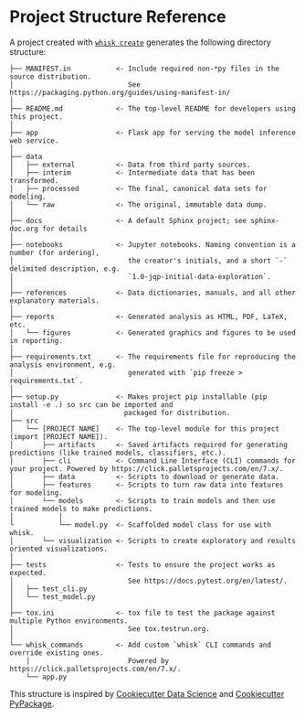 # Project Structure Reference

A project created with [`whisk create`](cli_reference.html#whisk-create) generates the following directory structure:
<!-- Generate this with:
 tree whisk/template/\{\{\ cookiecutter.repo_name\ \}\}/
-->

    ├── MANIFEST.in           <- Include required non-*py files in the source distribution.
    │                            See https://packaging.python.org/guides/using-manifest-in/
    │
    ├── README.md             <- The top-level README for developers using this project.
    │
    ├── app                   <- Flask app for serving the model inference web service.
    │
    ├── data
    │   ├── external          <- Data from third party sources.
    │   ├── interim           <- Intermediate data that has been transformed.
    │   ├── processed         <- The final, canonical data sets for modeling.
    │   └── raw               <- The original, immutable data dump.
    │
    ├── docs                  <- A default Sphinx project; see sphinx-doc.org for details
    │
    ├── notebooks             <- Jupyter notebooks. Naming convention is a number (for ordering),
    │                            the creator's initials, and a short `-` delimited description, e.g.
    │                            `1.0-jqp-initial-data-exploration`.             
    │
    ├── references            <- Data dictionaries, manuals, and all other explanatory materials.
    │
    ├── reports               <- Generated analysis as HTML, PDF, LaTeX, etc.
    │   └── figures           <- Generated graphics and figures to be used in reporting.
    │
    ├── requirements.txt      <- The requirements file for reproducing the analysis environment, e.g.
    │                            generated with `pip freeze > requirements.txt`.
    │
    ├── setup.py              <- Makes project pip installable (pip install -e .) so src can be imported and
    │                           packaged for distribution.
    ├── src
    │   └── [PROJECT NAME]    <- The top-level module for this project (import [PROJECT NAME]).
    │       ├── artifacts     <- Saved artifacts required for generating predictions (like trained models, classifiers, etc.).
    │       ├── cli           <- Command Line Interface (CLI) commands for your project. Powered by https://click.palletsprojects.com/en/7.x/.
    │       ├── data          <- Scripts to download or generate data.
    │       ├── features      <- Scripts to turn raw data into features for modeling.
    │       └── models        <- Scripts to train models and then use trained models to make predictions.
    │           │              
    └           └── model.py  <- Scaffolded model class for use with whisk.
    │       └── visualization <- Scripts to create exploratory and results oriented visualizations.
    │
    ├── tests                 <- Tests to ensure the project works as expected.
    │                            See https://docs.pytest.org/en/latest/.
    │   ├── test_cli.py
    │   └── test_model.py
    │
    ├── tox.ini               <- tox file to test the package against multiple Python environments.
    │                            See tox.testrun.org.
    │
    └── whisk_commands        <- Add custom `whisk` CLI commands and override existing ones.
        │                        Powered by https://click.palletsprojects.com/en/7.x/.
        └── app.py

This structure is inspired by [Cookiecutter Data Science](https://github.com/drivendata/cookiecutter-data-science) and [Cookiecutter PyPackage](https://github.com/audreyr/cookiecutter-pypackage).
